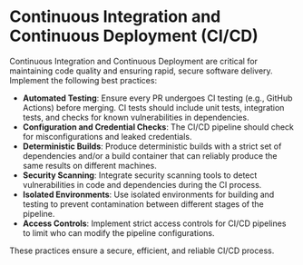 # Continuous Integration and Continuous Deployment (CI/CD)

Continuous Integration and Continuous Deployment are critical for maintaining code quality and ensuring rapid, secure software delivery. Implement the following best practices:

- **Automated Testing**: Ensure every PR undergoes CI testing (e.g., GitHub Actions) before merging. CI tests should include unit tests, integration tests, and checks for known vulnerabilities in dependencies.
- **Configuration and Credential Checks**: The CI/CD pipeline should check for misconfigurations and leaked credentials.
- **Deterministic Builds**: Produce deterministic builds with a strict set of dependencies and/or a build container that can reliably produce the same results on different machines.
- **Security Scanning**: Integrate security scanning tools to detect vulnerabilities in code and dependencies during the CI process.
- **Isolated Environments**: Use isolated environments for building and testing to prevent contamination between different stages of the pipeline.
- **Access Controls**: Implement strict access controls for CI/CD pipelines to limit who can modify the pipeline configurations.

These practices ensure a secure, efficient, and reliable CI/CD process.
